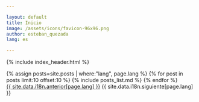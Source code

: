 ```yaml
---

layout: default
title: Inicio
image: /assets/icons/favicon-96x96.png
author: esteban_quezada
lang: es

---
```


{% include index_header.html %}
<div>
  {% assign posts=site.posts | where:"lang", page.lang %}
  {% for post in posts limit:10 offset:10 %}
  {% include posts_list.md %}
  {% endfor %}
</div>
<div class="pagination">
    <span class="paginate-btn"><a href="/">{{ site.data.i18n.anterior[page.lang] }}</a></span>
    <span class="paginate-btn">{{ site.data.i18n.siguiente[page.lang] }}</span>
</div>
